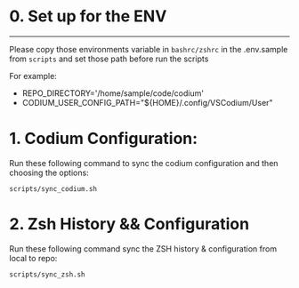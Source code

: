 # 0. Set up for the ENV
---
Please copy those environments variable in `bashrc/zshrc` in the .env.sample from `scripts` and set those path before run the scripts

For example:

- REPO_DIRECTORY='/home/sample/code/codium'
- CODIUM_USER_CONFIG_PATH="${HOME}/.config/VSCodium/User"

# 1. Codium Configuration:
Run these following command to sync the codium configuration and then choosing the options:

```
scripts/sync_codium.sh
```

# 2. Zsh History && Configuration
Run these following command sync the ZSH history & configuration from local to repo:
```
scripts/sync_zsh.sh
```